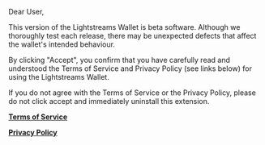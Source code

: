 Dear User,

This version of the Lightstreams Wallet is beta software. Although we thoroughly test each release, there may be unexpected defects that affect the wallet's intended behaviour. 

By clicking "Accept", you confirm that you have carefully read and understood the Terms of Service and Privacy Policy (see links below) for using the Lightstreams Wallet. 

If you do not agree with the Terms of Service or the Privacy Policy, please do not click accept and immediately uninstall this extension.

**[Terms of Service](https://github.com/lightstreams-network/lightstreams-wallet/wiki/Terms-of-Service)**

**[Privacy Policy](https://github.com/lightstreams-network/lightstreams-wallet/wiki/Privacy-Policy)**
